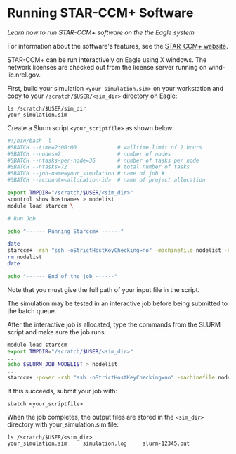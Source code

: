 # Running STAR-CCM+ Software

*Learn how to run STAR-CCM+ software on the the Eagle system.*

For information about the software's features, see the [STAR-CCM+
website](https://mdx.plm.automation.siemens.com/star-ccm-plus).

STAR-CCM+ can be run interactively on Eagle using X windows. The network
licenses are checked out from the license server running on wind-lic.nrel.gov.

First, build your simulation `<your_simulation.sim>` on your workstation and
copy to your `/scratch/$USER/<sim_dir>` directory on Eagle:

```
ls /scratch/$USER/sim_dir
your_simulation.sim
```

Create a Slurm script `<your_scriptfile>` as shown below:

``` bash
#!/bin/bash -l
#SBATCH --time=2:00:00             # walltime limit of 2 hours
#SBATCH --nodes=2                  # number of nodes
#SBATCH --ntasks-per-node=36       # number of tasks per node
#SBATCH --ntasks=72                # total number of tasks
#SBATCH --job-name=your_simulation # name of job #
#SBATCH --account=<allocation-id>  # name of project allocation

export TMPDIR="/scratch/$USER/<sim_dir>"
scontrol show hostnames > nodelist
module load starccm \

# Run Job

echo "------ Running Starccm+ ------"

date
starccm+ -rsh "ssh -oStrictHostKeyChecking=no" -machinefile nodelist -np $SLURM_NTASKS -batch /scratch/$USER/<sim_dir>/your_simulation.sim >> simulation.log   
rm nodelist
date

echo "------ End of the job ------"
```

Note that you must give the full path of your input file in the script.

<!-- TODO: link to docs for interactive job -->
The simulation may be tested in an interactive job before being submitted to the
batch queue.

After the interactive job is allocated, type the commands from the SLURM script
and make sure the job runs:

``` bash
module load starccm
export TMPDIR="/scratch/$USER/<sim_dir>"
...
echo $SLURM_JOB_NODELIST > nodelist
...
starccm+ -power -rsh "ssh -oStrictHostKeyChecking=no" -machinefile nodelist -np $SLURM_NTASKS -batch /scratch/$USER/<sim_dir>/your_simulation.sim >> simulation.log
```

If this succeeds, submit your job with:

```
sbatch <your_scriptfile>
```

When the job completes, the output files are stored in the `<sim_dir>` directory
with your_simulation.sim file:

```
ls /scratch/$USER/<sim_dir>
your_simulation.sim     simulation.log     slurm-12345.out
```
